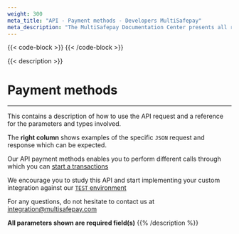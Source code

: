 ```yaml
---
weight: 300
meta_title: "API - Payment methods - Developers MultiSafepay"
meta_description: "The MultiSafepay Documentation Center presents all relevant information about our Plugins and API. You can also find support pages for Payment Methods, Tools and General Questions as well as the contact details of our Support and Integration Teams."
---
```

{{< code-block >}}
{{< /code-block >}}

{{< description >}}
# Payment methods
<hr class="separator">
This contains a description of how to use the API request and a reference for the parameters and types involved. 

The **right column** shows examples of the specific ``JSON`` request and response which can be expected.

Our API payment methods enables you to perform different calls through which you can [start a transactions](#create-an-order)

We encourage you to study this API and start implementing your custom integration against our [``TEST`` environment](#environments)

For any questions, do not hesitate to contact us at <integration@multisafepay.com>

**All parameters shown are required field(s)**
{{% /description %}}

